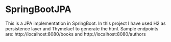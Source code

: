 # SpringBootJPA
This is a JPA implementation in SpringBoot.
In this project I have used H2 as persistence layer and Thymelaef to generate the html.
Sample endpoints are: http://localhost:8080/books and http://localhost:8080/authors
